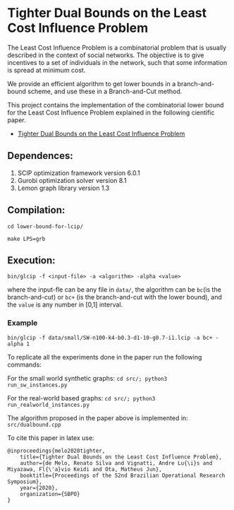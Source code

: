 # Tighter Dual Bounds on the Least Cost Influence Problem
The Least Cost Influence Problem is a combinatorial problem that is usually described in the context of social networks. The objective is to give incentives to a set of individuals in the network, such that some information is spread at minimum cost. 

We provide an efficient algorithm to get lower bounds in a branch-and-bound scheme, and use these in a Branch-and-Cut method.

This project contains the implementation of the combinatorial lower bound for the Least Cost Influence Problem explained in the following cientific paper.

- [Tighter Dual Bounds on the Least Cost Influence Problem](https://proceedings.science/sbpo-2020/papers/tighter-dual-bounds-on-the-least-cost-influence-problem)

## Dependences:
1. SCIP optimization framework version 6.0.1
2. Gurobi optimization solver version 8.1
3. Lemon graph library version 1.3

## Compilation:

`cd lower-bound-for-lcip/`

`make LPS=grb`

## Execution:

`bin/glcip -f <input-file> -a <algorithm> -alpha <value>`

where the input-fle can be any file in `data/`, the algorithm can be `bc`(is the branch-and-cut) or `bc+` (is the branch-and-cut with the lower bound), and the `value` is any number in [0,1] interval.

### Example
`bin/glcip -f data/small/SW-n100-k4-b0.3-d1-10-g0.7-i1.lcip -a bc+ -alpha 1`

To replicate all the experiments done in the paper run the following commands:

For the small world synthetic graphs:
`cd src/; python3  run_sw_instances.py`

For the real-world based graphs:
`cd src/; python3  run_realworld_instances.py`

The algorithm proposed in the paper above is implemented in: `src/dualbound.cpp`

To cite this paper in latex use:

```
@inproceedings{melo2020tighter,
	title={Tighter Dual Bounds on the Least Cost Influence Problem},
	author={de Melo, Renato Silva and Vignatti, Andre Lu{\i}s and Miyazawa, Fl{\'a}vio Keidi and Ota, Matheus Jun},
	booktitle={Proceedings of the 52nd Brazilian Operational Research Symposium},
	year={2020},
	organization={SBPO}
}
```
